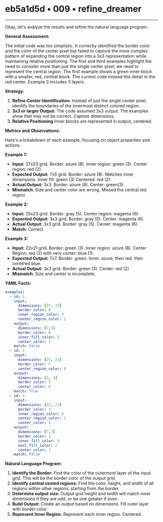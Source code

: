 # eb5a1d5d • 009 • refine_dreamer

---
Okay, let's analyze the results and refine the natural language program.

**General Assessment:**

The initial code was too simplistic. It correctly identified the border color and the color of the center pixel but failed to capture the more complex pattern of expanding the central region into a 3x3 representation while maintaining relative positioning. The first and third examples highlight the need to consider more than just the single center pixel; we need to represent the central *region*. The first example shows a green inner block with a smaller, red, central block. The current code missed this detail in the red center. Example 3 includes 3 layers.

**Strategy:**

1.  **Refine Center Identification:** Instead of just the single center pixel, identify the boundaries of the innermost distinct colored region.
2.  **3x3 or larger Output**: The code assumed 3x3 output. The examples show that may not be correct. Capture dimensions.
3. **Relative Positioning** Inner blocks are represented in output, centered.

**Metrics and Observations:**

Here's a breakdown of each example, focusing on object properties and actions.

**Example 1:**

*   **Input:** 27x23 grid. Border: azure (8). Inner region: green (3). Center region: red (2).
*   **Expected Output:** 7x5 grid. Border: azure (8). Matches inner dimensions. Inner fill: green (3) Centered: red (2)
*   **Actual Output:** 3x3. Border: azure (8). Center: green(3).
* **Mismatch**: Size and center color are wrong. Missed the central red region

**Example 2:**

*   **Input:** 25x23 grid. Border: gray (5). Center region: magenta (6).
*   **Expected Output:** 3x3 grid. Border: gray (5). Center: magenta (6).
*   **Actual Output:** 3x3 grid. Border: gray (5). Center: magenta (6).
*   **Match:** Correct.

**Example 3:**

*   **Input:** 22x21 grid. Border: green (3). Inner region: azure (8). Center Region: red (2) with very center: blue (1).
*   **Expected Output:** 7x7. Border: green. Inner: azure, then red, then centered blue.
*   **Actual Output:** 3x3 grid. Border: green (3). Center: red (2)
* **Mismatch**: Size and center is incomplete.

**YAML Facts:**

```yaml
examples:
  - id: 1
    input:
      dimensions: [27, 23]
      border_color: 8
      inner_region_color: 3
      center_region_color: 2
    output:
      dimensions: [7,5]
      border_color: 8
      inner_fill_color: 3
      center_color: 2
    match: False
  - id: 2
    input:
      dimensions: [25, 23]
      border_color: 5
      center_region_color: 6
    output:
      dimensions: [3, 3]
      border_color: 5
      center_color: 6
    match: True
  - id: 3
    input:
      dimensions: [22, 21]
      border_color: 3
      inner_region_color: 8
      center_region_color: 2
      center_color: 1
    output:
      dimensions: [7,7]
      border_color: 3
      inner_fill_color: 8
      next_fill_color: 2
      center_color: 1
    match: False

```

**Natural Language Program:**

1.  **Identify the Border:** Find the color of the outermost layer of the input grid. This will be the border color of the output grid.
2.  **Identify central nested regions:** Find the color, height, and width of all regions within other regions, starting from the border.
3. **Determine output size:** Output grid height and width will match inner dimensions if they are odd, or be one greater if even.
4. **Build Output:** Create an output based on dimensions. Fill outer layer with border color.
5.  **Represent Inner Region:** Represent each inner region. Centered.



